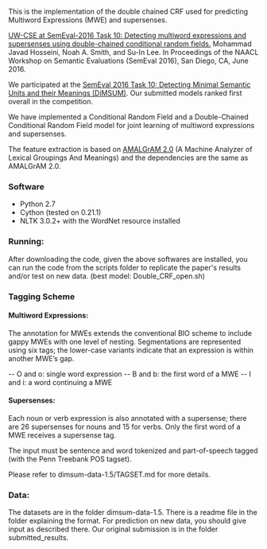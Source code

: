 This is the implementation of the double chained CRF used for predicting Multiword Expressions (MWE) and supersenses. 

[UW-CSE at SemEval-2016 Task 10: Detecting multiword expressions and supersenses using double-chained conditional random fields.](https://www.aclweb.org/anthology/S/S16/S16-1143.pdf) Mohammad Javad Hosseini, Noah A. Smith, and Su-In Lee. In Proceedings of the NAACL Workshop on Semantic Evaluations (SemEval 2016), San Diego, CA, June 2016.

We participated at the [SemEval 2016 Task 10: Detecting Minimal Semantic Units and their Meanings (DiMSUM)](http://dimsum16.github.io/). Our submitted models ranked first overall in the competition.

We have implemented a Conditional Random Field and a Double-Chained Conditional Random Field model for joint learning of multiword expressions and supersenses.

The feature extraction is based on [AMALGrAM 2.0](https://github.com/nschneid/pysupersensetagger/blob/master/README.md) (A Machine Analyzer of Lexical Groupings And Meanings) and the dependencies are the same as AMALGrAM 2.0.

### Software

  - Python 2.7
  - Cython (tested on 0.21.1)
  - NLTK 3.0.2+ with the WordNet resource installed

### Running:

After downloading the code, given the above softwares are installed, you can run the code from the scripts folder to replicate the paper's results and/or test on new data. (best model: Double_CRF_open.sh)

### Tagging Scheme

#### Multiword Expressions:

The  annotation  for  MWEs  extends  the  conventional   BIO   scheme to  include  gappy  MWEs  with  one  level  of nesting. Segmentations  are  represented  using  six tags; the lower-case variants indicate that an expression is within another MWE’s gap.

-- O and o: single word expression
-- B and b: the first word of a MWE
-- I and i: a word continuing a MWE

#### Supersenses:

Each  noun  or  verb  expression  is  also  annotated with  a  supersense;   there  are  26  supersenses  for nouns  and  15  for  verbs.   Only  the  first  word  of  a MWE receives a supersense tag.

The input must be sentence and word tokenized and part-of-speech tagged (with the Penn Treebank POS tagset).

Please refer to dimsum-data-1.5/TAGSET.md for more details.

### Data:

The datasets are in the folder dimsum-data-1.5. There is a readme file in the folder explaining the format. For prediction on new data, you should give input as described there. Our original submission is in the folder submitted_results.
